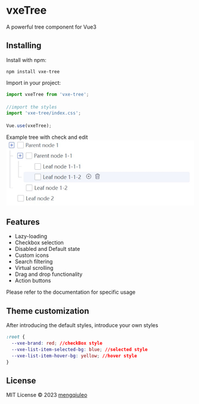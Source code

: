 # vxeTree
A powerful tree component for Vue3

## Installing
Install with npm:
```
npm install vxe-tree
```
Import in your project:
```js
import vxeTree from 'vxe-tree';

//import the styles
import 'vxe-tree/index.css';

Vue.use(vxeTree);
```
Example tree with check and edit
![tree](assets/tree.jpg)

## Features
- Lazy-loading 
- Checkbox selection
- Disabled and Default state
- Custom icons
- Search filtering
- Virtual scrolling
- Drag and drop functionality
- Action buttons

Please refer to the documentation for specific usage

## Theme customization
After introducing the default styles, introduce your own styles
```css
:root {
  --vxe-brand: red; //checkBox style
  --vxe-list-item-selected-bg: blue; //selected style
  --vxe-list-item-hover-bg: yellow; //hover style
}
```


## License
MIT License © 2023 [mengqiuleo](https://github.com/mengqiuleo)